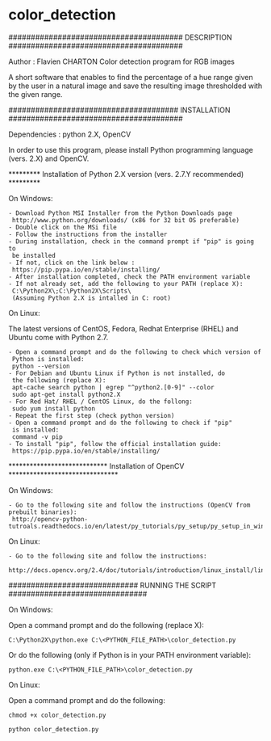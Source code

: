 # color_detection


####################################### DESCRIPTION #######################################

Author : Flavien CHARTON
Color detection program for RGB images

A short software that enables to find the percentage of a hue range given by
the user in a natural image and save the resulting image thresholded with the
given range.

###################################### INSTALLATION #######################################

Dependencies : python 2.X, OpenCV

In order to use this program, please install Python programming language 
(vers. 2.X) and OpenCV.

********* Installation of Python 2.X version (vers. 2.7.Y recommended) *********

On Windows: 

	- Download Python MSI Installer from the Python Downloads page
	 http://www.python.org/downloads/ (x86 for 32 bit OS preferable)
	- Double click on the MSi file
	- Follow the instructions from the installer
	- During installation, check in the command prompt if "pip" is going to 
	 be installed
	- If not, click on the link below :
	 https://pip.pypa.io/en/stable/installing/
	- After installation completed, check the PATH environment variable
	- If not already set, add the following to your PATH (replace X):
	 C:\Python2X\;C:\Python2X\Scripts\
	 (Assuming Python 2.X is intalled in C: root) 

On Linux:

   The latest versions of CentOS, Fedora, Redhat Enterprise (RHEL) and Ubuntu come
   with Python 2.7.

	- Open a command prompt and do the following to check which version of
	 Python is installed:
	 python --version
	- For Debian and Ubuntu Linux if Python is not installed, do
	 the following (replace X):
	 apt-cache search python | egrep "^python2.[0-9]" --color
	 sudo apt-get install python2.X
	- For Red Hat/ RHEL / CentOS Linux, do the follong:
	 sudo yum install python
	- Repeat the first step (check python version)
	- Open a command prompt and do the following to check if "pip" 
	 is installed:
	 command -v pip
	- To install "pip", follow the official installation guide:
	 https://pip.pypa.io/en/stable/installing/

**************************** Installation of OpenCV *******************************

On Windows:

	- Go to the following site and follow the instructions (OpenCV from prebuilt binaries):
	 http://opencv-python-tutroals.readthedocs.io/en/latest/py_tutorials/py_setup/py_setup_in_windows/py_setup_in_windows.html

On Linux:

   	- Go to the following site and follow the instructions:
	 http://docs.opencv.org/2.4/doc/tutorials/introduction/linux_install/linux_install.html

############################# RUNNING THE SCRIPT ###############################

On Windows:

   Open a command prompt and do the following (replace X):
   
	C:\Python2X\python.exe C:\<PYTHON_FILE_PATH>\color_detection.py
	
   Or do the following (only if Python is in your PATH environment variable):
   
	python.exe C:\<PYTHON_FILE_PATH>\color_detection.py

On Linux:

   Open a command prompt and do the following:
	
	chmod +x color_detection.py
	
	python color_detection.py
